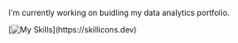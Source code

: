 
I'm currently working on buidling my data analytics portfolio.

[![My Skills](https://skillicons.dev/icons?i=dart,firebase,flutter,mysql,postgres,py,)](https://skillicons.dev)
<!--
**mitchellcheever/mitchellcheever** is a ✨ _special_ ✨ repository because its `README.md` (this file) appears on your GitHub profile.

Here are some ideas to get you started:

- 🔭 I’m currently working on ...
- 🌱 I’m currently learning ...
- 👯 I’m looking to collaborate on ...
- 🤔 I’m looking for help with ...
- 💬 Ask me about ...
- 📫 How to reach me: ...
- 😄 Pronouns: ...
- ⚡ Fun fact: ...
-->
